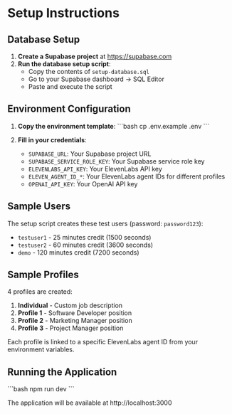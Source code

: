 # Setup Instructions

## Database Setup

1. **Create a Supabase project** at https://supabase.com
2. **Run the database setup script**:
   - Copy the contents of `setup-database.sql`
   - Go to your Supabase dashboard → SQL Editor
   - Paste and execute the script

## Environment Configuration

1. **Copy the environment template**:
   \`\`\`bash
   cp .env.example .env
   \`\`\`

2. **Fill in your credentials**:
   - `SUPABASE_URL`: Your Supabase project URL
   - `SUPABASE_SERVICE_ROLE_KEY`: Your Supabase service role key
   - `ELEVENLABS_API_KEY`: Your ElevenLabs API key
   - `ELEVEN_AGENT_ID_*`: Your ElevenLabs agent IDs for different profiles
   - `OPENAI_API_KEY`: Your OpenAI API key

## Sample Users

The setup script creates these test users (password: `password123`):
- `testuser1` - 25 minutes credit (1500 seconds)
- `testuser2` - 60 minutes credit (3600 seconds) 
- `demo` - 120 minutes credit (7200 seconds)

## Sample Profiles

4 profiles are created:
1. **Individual** - Custom job description
2. **Profile 1** - Software Developer position
3. **Profile 2** - Marketing Manager position
4. **Profile 3** - Project Manager position

Each profile is linked to a specific ElevenLabs agent ID from your environment variables.

## Running the Application

\`\`\`bash
npm run dev
\`\`\`

The application will be available at http://localhost:3000
